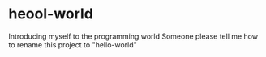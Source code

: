 # heool-world
Introducing myself to the programming world
Someone please tell me how to rename this project to "hello-world"
